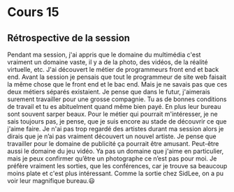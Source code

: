 # Cours 15
## Rétrospective de la session

Pendant ma session, j'ai appris que le domaine du multimédia c'est vraiment un domaine vaste, il y a de la photo, des vidéos, de la réalité virtuelle, etc. J'ai découvert le métier de programmeurs front end et back end. Avant la session je pensais que tout le programmeur de site web faisait la même chose que le front end et le bac end. Mais je ne savais pas que ces deux métiers séparés existaient. Je pense que dans le futur, j'aimerais surement travailler pour une grosse compagnie. Tu as de bonnes conditions de travail et tu es abituelment quand même bien payé. En plus leur bureau sont souvent sarper beaux. Pour le métier qui pourrait m'intéresser, je ne sais toujours pas, je pense, que je suis encore au stade de découvrir ce que j'aime faire. Je n'ai pas trop regardé des artistes durant ma session alors je dirais que je n’ai pas vraiment découvert un nouvel artiste. Je pense que travailler pour le domaine de publicité ça pourrait être amusant. Peut-être aussi le domaine du jeu vidéo. Ya pas un domaine que j'aime en particulier, mais je peux confirmer qu’être un photographe ce n’est pas pour moi. Je préfère vraiment les sorties, que les conférences, car je trouve sa beaucoup moins plate et c'est plus intéressant. Comme la sortie chez SidLee, on a pu voir leur magnifique bureau.:smiley: 
